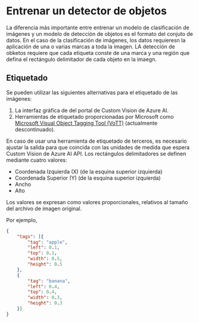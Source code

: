 # Entrenar un detector de objetos

La diferencia más importante entre entrenar un modelo de clasificación de imágenes y un modelo de detección de objetos es el formato del conjuto de datos. En el caso de la clasificación de imágenes, los datos requieresn la aplicación de una o varias marcas a toda la imagen. LA detección de obketos requiere que cada etiqueta conste de una marca y una región que defina el rectángulo delimitador de cada objeto en la imaegn.


## Etiquetado

Se pueden utilizar las siguientes alternativas para el etiquetado de las imágenes: 
1. La interfaz gráfica de del portal de Custom Vision de Azure AI. 
2. Herramientas de etiquetado proporcionadas por Microsoft como [Microsoft Visual Object Tagging Tool (VoTT)](https://github.com/microsoft/VoTT/blob/master/README.md) (actualmente descontinuado). 

En caso de usar una herramienta de etiquetado de terceros, es necesario ajustar la salida para que coincida con las unidades de medida que espera Custom Vision de Azure AI API. Los rectángulos delimitadores se definen mediante cuatro valores: 
* Coordenada Izquierda (X) (de la esquina superior izquierda)
* Coordenada Superior (Y) (de la esquina superior izquierda)
* Ancho
* Alto

Los valores se expresan como valores proporcionales, relativos al tamaño del archivo de imagen original.

Por ejemplo, 

```json
{
    "tags": [{
        "tag": "apple",
        "left": 0.1,
        "top": 0.1,
        "width": 0.5,
        "height": 0.5
    },
    {
        "tag": "banana",
        "left": 0.4,
        "top": 0.4,
        "width": 0.3,
        "height": 0.3
    }]
}
```
